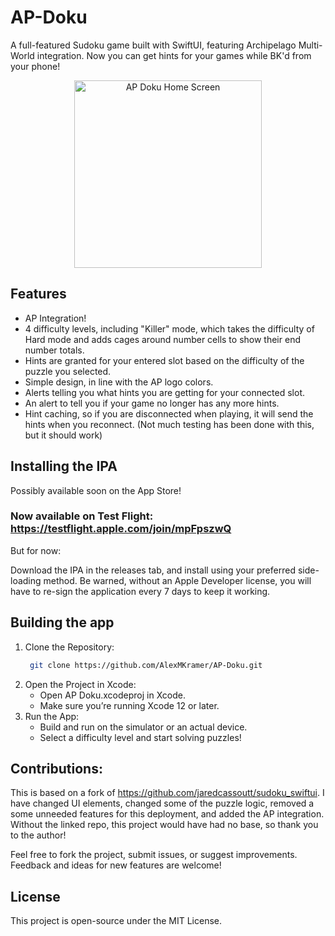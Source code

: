 # AP-Doku
A full-featured Sudoku game built with SwiftUI, featuring Archipelago Multi-World integration.  Now you can get hints for your games while BK'd from your phone!
<p align="center"> <img src="https://github.com/user-attachments/assets/67a69f25-9ad3-46e8-9558-13681951c6ee" alt="AP Doku Home Screen" width="300"> </p>


## Features
- AP Integration!
- 4 difficulty levels, including "Killer" mode, which takes the difficulty of Hard mode and adds cages around number cells to show their end number totals.
- Hints are granted for your entered slot based on the difficulty of the puzzle you selected.
- Simple design, in line with the AP logo colors.
- Alerts telling you what hints you are getting for your connected slot.
- An alert to tell you if your game no longer has any more hints.
- Hint caching, so if you are disconnected when playing, it will send the hints when you reconnect. (Not much testing has been done with this, but it should work)


## Installing the IPA
Possibly available soon on the App Store!

### Now available on Test Flight: https://testflight.apple.com/join/mpFpszwQ


But for now:

Download the IPA in the releases tab, and install using your preferred side-loading method. Be warned, without an Apple Developer license, you will have to re-sign the application every 7 days to keep it working.


## Building the app
1. Clone the Repository:
   ```bash
    git clone https://github.com/AlexMKramer/AP-Doku.git

2. Open the Project in Xcode:
    - Open AP Doku.xcodeproj in Xcode.
    - Make sure you’re running Xcode 12 or later.
3. Run the App:
    - Build and run on the simulator or an actual device.
    - Select a difficulty level and start solving puzzles!

## Contributions:
This is based on a fork of https://github.com/jaredcassoutt/sudoku_swiftui.  I have changed UI elements, changed some of the puzzle logic, removed a some unneeded features for this deployment, and added the AP integration.  Without the linked repo, this project would have had no base, so thank you to the author!


Feel free to fork the project, submit issues, or suggest improvements. Feedback and ideas for new features are welcome!

## License

This project is open-source under the MIT License.

